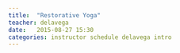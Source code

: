 ```yaml
---
title:  "Restorative Yoga"
teacher: delavega
date:   2015-08-27 15:30 
categories: instructor schedule delavega intro
---
```

